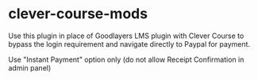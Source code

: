 # clever-course-mods

Use this plugin in place of Goodlayers LMS plugin with Clever Course to bypass the 
login requirement and navigate directly to Paypal for payment.

Use "Instant Payment" option only (do not allow Receipt Confirmation in admin panel)
